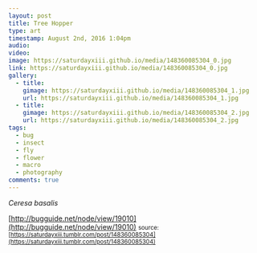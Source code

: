 ```yaml
---
layout: post
title: Tree Hopper
type: art
timestamp: August 2nd, 2016 1:04pm
audio: 
video: 
image: https://saturdayxiii.github.io/media/148360085304_0.jpg
link: https://saturdayxiii.github.io/media/148360085304_0.jpg
gallery:
  - title: 
    gimage: https://saturdayxiii.github.io/media/148360085304_1.jpg
    url: https://saturdayxiii.github.io/media/148360085304_1.jpg
  - title: 
    gimage: https://saturdayxiii.github.io/media/148360085304_2.jpg
    url: https://saturdayxiii.github.io/media/148360085304_2.jpg
tags:
  - bug
  - insect
  - fly
  - flower
  - macro
  - photography
comments: true
---
```



*Ceresa basalis*


[http://bugguide.net/node/view/19010](http://bugguide.net/node/view/19010)
<small>source: [https://saturdayxiii.tumblr.com/post/148360085304](https://saturdayxiii.tumblr.com/post/148360085304)</small>